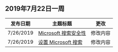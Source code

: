 <!-- This file is generated automatically each week. Changes made to this file will be overwritten.-->




## <a name="week-of-july-22-2019"></a>2019年7月22日一周


| 发布日期 |主题标题 | 更改 |
|------|------------|--------|
| 7/26/2019 | [Microsoft 搜索安全性](/MicrosoftSearch/security) | 修改内容 |
| 7/26/2019 | [设置 Microsoft 搜索](/MicrosoftSearch/setup-microsoft-search) | 修改内容 |

